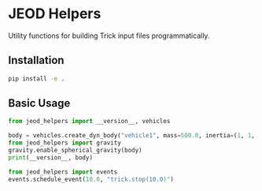 # JEOD Helpers

Utility functions for building Trick input files programmatically.

## Installation

```bash
pip install -e .
```

## Basic Usage

```python
from jeod_helpers import __version__, vehicles

body = vehicles.create_dyn_body("vehicle1", mass=500.0, inertia=(1, 1, 1))
from jeod_helpers import gravity
gravity.enable_spherical_gravity(body)
print(__version__, body)

from jeod_helpers import events
events.schedule_event(10.0, "trick.stop(10.0)")
```
